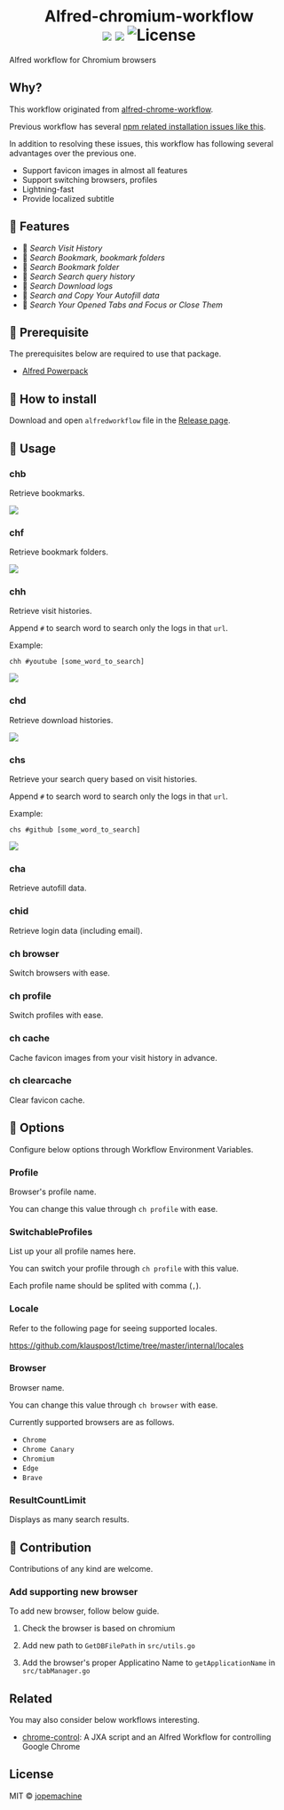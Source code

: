 <h1 align="center">
		Alfred-chromium-workflow<br>
		<img src="https://img.shields.io/badge/Alfred-4-blueviolet">
		<img src="https://img.shields.io/github/downloads/jopemachine/alfred-chromium-workflow/total.svg">
		<img src="https://img.shields.io/github/license/jopemachine/alfred-chromium-workflow.svg" alt="License">
</h1>

Alfred workflow for Chromium browsers

## Why?

This workflow originated from [alfred-chrome-workflow](https://github.com/jopemachine/alfred-chrome-workflow).

Previous workflow has several [npm related installation issues like this](https://github.com/jopemachine/alfred-chrome-workflow/issues/13#issuecomment-1103938917).

In addition to resolving these issues, this workflow has following several advantages over the previous one.

* Support favicon images in almost all features
* Support switching browsers, profiles
* Lightning-fast
* Provide localized subtitle

## 🌈 Features

* 📄 *Search Visit History*
* 🔖 *Search Bookmark, bookmark folders*
* 📁 *Search Bookmark folder*
* 📜 *Search Search query history*
* 🔎 *Search Download logs*
* 📒 *Search and Copy Your Autofill data*
* 📎 *Search Your Opened Tabs and Focus or Close Them*

## 📌 Prerequisite

The prerequisites below are required to use that package.

* [Alfred Powerpack](https://www.alfredapp.com/powerpack/)

## 🔨 How to install

Download and open `alfredworkflow` file in the [Release page]().

## 📗 Usage

### chb

Retrieve bookmarks.

![](./imgs/chb.png)

### chf

Retrieve bookmark folders.

![](./imgs/chf.png)

### chh

Retrieve visit histories.

Append `#` to search word to search only the logs in that `url`.
 
Example:

`chh #youtube [some_word_to_search]`

![](./imgs/chh.png)

### chd

Retrieve download histories.

![](./imgs/chd.png)

### chs

Retrieve your search query based on visit histories.

Append `#` to search word to search only the logs in that `url`.

Example:

`chs #github [some_word_to_search]`

![](./imgs/chs.png)

### cha

Retrieve autofill data.

### chid

Retrieve login data (including email).

### ch browser

Switch browsers with ease.

### ch profile

Switch profiles with ease.

### ch cache

Cache favicon images from your visit history in advance.

### ch clearcache

Clear favicon cache.

## 🔖 Options

Configure below options through Workflow Environment Variables.

### Profile

Browser's profile name.

You can change this value through `ch profile` with ease.

### SwitchableProfiles

List up your all profile names here.

You can switch your profile through `ch profile` with this value.

Each profile name should be splited with comma (`,`).

### Locale

Refer to the following page for seeing supported locales.

https://github.com/klauspost/lctime/tree/master/internal/locales

### Browser

Browser name.

You can change this value through `ch browser` with ease.

Currently supported browsers are as follows.

* `Chrome`
* `Chrome Canary`
* `Chromium`
* `Edge`
* `Brave`

### ResultCountLimit

Displays as many search results.

## 🌟 Contribution

Contributions of any kind are welcome.

### Add supporting new browser

To add new browser, follow below guide.

1. Check the browser is based on chromium

2. Add new path to `GetDBFilePath` in `src/utils.go`

3. Add the browser's proper Applicatino Name to `getApplicationName` in `src/tabManager.go`

## Related

You may also consider below workflows interesting.

- [chrome-control](https://github.com/bit2pixel/chrome-control): A JXA script and an Alfred Workflow for controlling Google Chrome

## License

MIT © [jopemachine](https://github.com/jopemachine/alfred-chromium-workflow)
